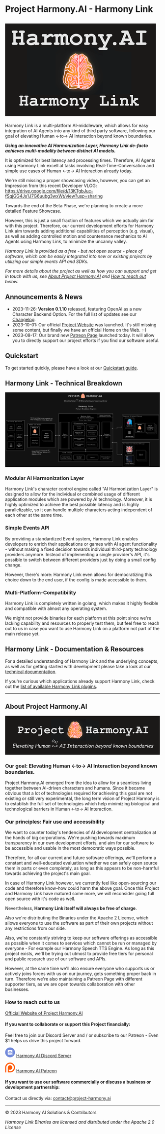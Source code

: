 # Project Harmony.AI - Harmony Link
![Harmony Link](docs/images/Harmony-Link.png)
---

Harmony Link is a multi-platform AI-middleware, which allows for easy integration
of AI Agents into any kind of third party software, following our goal of elevating Human <-to-> AI Interaction 
beyond known boundaries.

***Using an innovative AI Harmonization Layer, Harmony Link de-facto achieves multi-modality between
distinct AI models.***

It is optimized for best latency and processing times. Therefore, AI Agents using Harmony Link excell at
tasks involving Real-Time-Conversation and simple use cases of Human <-to-> AI Interaction already today.

We're still missing a proper showcasing video, however, you can get an Impression from this recent Developer VLOG:
https://drive.google.com/file/d/13KTgbJuc-fSqjGG4Js1J7G6uubg3wxWt/view?usp=sharing

Towards the end of the Beta Phase, we're planning to create a more detailed Feature Showcase.

However, this is just a small fraction of features which we actually aim for with this project.
Therefore, our current development efforts for Harmony Link aim towards adding additional capabilities of
perception (e.g. visual), as well as adding controlled motion and countenance mechanics to AI Agents using
Harmony Link, to minimize the uncanny valley.

*Harmony Link is provided as a free - but not open source - piece of software, which can be easily integrated*
*into new or existing projects by utilizing our simple events API and SDKs.*

*For more details about the project as well as how you can support and get in touch with us, see*
*[About Project Harmony.AI](#about-project-harmonyai) and [How to reach out](#how-to-reach-out-to-us) below.*

## Announcements & News
- 2023-11-26: **Version 0.1.10** released, featuring OpenAI as a new Character Backend Option. For the full list of
  updates see our [Changelog](https://project-harmony.youtrack.cloud/articles/HARMONY-A-10/Releases-Changelog).
- 2023-10-01: Our official [Project Website](https://project-harmony.ai/) was launched. It's still missing some content,
  but finally we have an official Home on the Web. :-)
- 2023-08-17: Our brand new [Patreon Page](https://patreon.com/harmony_ai) launched today. It will allow you to directly
  support our project efforts if you find our software useful.

## Quickstart
To get started quickly, please have a look at our [Quickstart guide](https://project-harmony.youtrack.cloud/articles/HARMONY-A-7/Quickstart).

## Harmony Link - Technical Breakdown
![Harmony Link Technical overview](docs/images/Harmony-Link.Rev3.drawio.png)

### Modular AI Harmonization Layer

Harmony Link's character control engine called "AI Harmonization Layer" is designed to allow for the individual or
combined usage of different application modules which are powered by AI technology. Moreover, it is highly optimized
to achieve the best possible latency and is highly parallelizable, so it can handle multiple characters acting independent
of each other at the same time.

### Simple Events API
By providing a standardized Event system, Harmony Link enables developers to enrich their applications
or games with AI agent functionality - without making a fixed decision towards individual third-party technology
providers anymore. Instead of implementing a single provider's API, it's possible to switch between different
providers just by doing a small config change.

However, there's more: Harmony Link even allows for democratizing this choice down to the end user,
if the config is made accessible to them.

### Multi-Platform-Compatibility

Harmony Link is completely written in golang, which makes it highly flexible and compatible with almost any operating
system.

We might not provide binaries for each platform at this point since we're lacking capability and resources to
properly test them, but feel free to reach out to us in case you want to use Harmony Link on a platform not part of the
main release yet.

## Harmony Link - Documentation & Resources
For a detailed understanding of Harmony Link and the underlying concepts, as well as for getting started with development
please take a look at our [technical documentation](docs/README.md).

If you're curious which applications already support Harmony Link, check out the
[list of available Harmony Link plugins](docs/Plugins.md).

---

## About Project Harmony.AI
![Project Harmony.AI](docs/images/Harmony-Main-Banner-200px.png)
### Our goal: Elevating Human <-to-> AI Interaction beyond known boundaries.
Project Harmony.AI emerged from the idea to allow for a seamless living together between AI-driven characters and humans.
Since it became obvious that a lot of technologies required for achieving this goal are not existing or still very experimental,
the long term vision of Project Harmony is to establish the full set of technologies which help minimizing biological and
technological barriers in Human <-to-> AI Interaction.

### Our principles: Fair use and accessibility
We want to counter today's tendencies of AI development centralization at the hands of big
corporations. We're pushing towards maximum transparency in our own development efforts, and aim for our software to be
accessible and usable in the most democratic ways possible.

Therefore, for all our current and future software offerings, we'll perform a constant and well-educated evaluation whether
we can safely open source them in parts or even completely, as long as this appears to be non-harmful towards achieving
the project's main goal.

In case of Harmony Link however, we currently feel like open-sourcing our code and therefore know-how could harm the above goal.
Once this Project and Harmony Link have matured some more, we will reconsider going full open source with it's code as well.

Nevertheless, **Harmony Link itself will always be free of charge**. 

Also we're distributing the Binaries under the Apache 2 License, which allows everyone to use the software as part of their 
own projects without any restrictions from our side.

Also, we're constantly striving to keep our software offerings as accessible as possible when it comes to services which
cannot be run or managed by everyone - For example our Harmony Speech TTS Engine. As long as this project exists,
we'll be trying out utmost to provide free tiers for personal and public research use of our software and APIs.

However, at the same time we'll also ensure everyone who supports us or actively joins forces with us on our journey, gets
something proper back in turn. Therefore we're also maintaining a Patreon Page with different supporter tiers, as we are
open towards collaboration with other businesses.

### How to reach out to us

[Official Website of Project Harmony.AI](https://project-harmony.ai/)

#### If you want to collaborate or support this Project financially:

Feel free to join our Discord Server and / or subscribe to our Patreon - Even $1 helps us drive this project forward.

![Harmony.AI Discord Server](docs/images/discord32.png) [Harmony.AI Discord Server](https://discord.gg/f6RQyhNPX8)

![Harmony.AI Discord Server](docs/images/patreon32.png) [Harmony.AI Patreon](https://patreon.com/harmony_ai)

#### If you want to use our software commercially or discuss a business or development partnership:

Contact us directly via: [contact@project-harmony.ai](mailto:contact@project-harmony.ai)


---
&copy; 2023 Harmony AI Solutions & Contributors

*Harmony Link Binaries are licensed and distributed under the Apache 2.0 License*